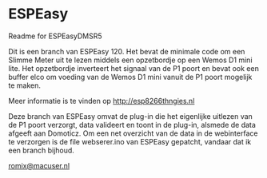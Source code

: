 # ESPEasy

Readme for ESPEasyDMSR5

Dit is een branch van ESPEasy 120. 
Het bevat de minimale code om een Slimme Meter uit te lezen middels een opzetbordje op een Wemos D1 mini lite. Het opzetbordje inverteert het signaal van de P1 poort en bevat ook een buffer elco om voeding van de Wemos D1 mini vanuit de P1 poort mogelijk te maken.

Meer informatie is te vinden op http://esp8266thngies.nl

Deze branch van ESPEasy omvat de plug-in die het eigenlijke uitlezen van de P1 poort verzorgt, data valideert en toont in de plug-in, alsmede de data afgeeft aan Domoticz.
Om een net overzicht van de data in de webinterface te verzorgen is de file webserer.ino van ESPEasy gepatcht, vandaar dat ik een branch bijhoud.

romix@macuser.nl 